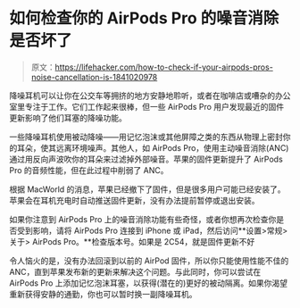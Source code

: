 # 如何检查你的 AirPods Pro 的噪音消除是否坏了

> 原文：<https://lifehacker.com/how-to-check-if-your-airpods-pros-noise-cancellation-is-1841020978>

降噪耳机可以让你在公交车等拥挤的地方安静地聆听，或者在咖啡店或嘈杂的办公室里专注于工作。它们工作起来很棒，但一些 AirPods Pro 用户发现最近的固件更新影响了他们耳塞的降噪功能。



一些降噪耳机使用被动降噪——用记忆泡沫或其他屏障之类的东西从物理上密封你的耳朵，使其远离环境噪声。其他人，如 AirPods Pro，使用主动噪音消除(ANC)通过用反向声波吹你的耳朵来过滤掉外部噪音。苹果的固件更新提升了 AirPods Pro 的音频性能，但在此过程中削弱了 ANC。

根据 MacWorld 的消息，苹果已经撤下了固件，但是很多用户可能已经安装了。苹果会在耳机充电时自动推送固件更新，没有办法提前暂停或退出安装。

如果你注意到 AirPods Pro 上的噪音消除功能有些奇怪，或者你想再次检查你是否受到影响，请将 AirPods Pro 连接到 iPhone 或 iPad，然后访问**设置>常规>关于> AirPods Pro。**检查版本号。如果是 2C54，就是固件更新不好

令人恼火的是，没有办法回滚到以前的 AirPod 固件，所以你只能使用性能不佳的 ANC，直到苹果发布新的更新来解决这个问题。与此同时，你可以尝试在 AirPods Pro 上添加记忆泡沫耳塞，以获得(潜在的)更好的被动隔离。如果你渴望重新获得安静的通勤，你也可以暂时换一副降噪耳机。